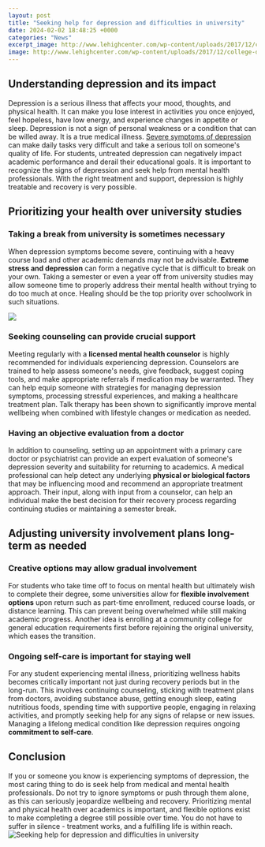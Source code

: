 ```yaml
---
layout: post
title: "Seeking help for depression and difficulties in university"
date: 2024-02-02 18:48:25 +0000
categories: "News"
excerpt_image: http://www.lehighcenter.com/wp-content/uploads/2017/12/college-depression.jpg
image: http://www.lehighcenter.com/wp-content/uploads/2017/12/college-depression.jpg
---
```


## Understanding depression and its impact
Depression is a serious illness that affects your mood, thoughts, and physical health. It can make you lose interest in activities you once enjoyed, feel hopeless, have low energy, and experience changes in appetite or sleep. Depression is not a sign of personal weakness or a condition that can be willed away. It is a true medical illness.
[Severe symptoms of depression](https://store.fi.io.vn/collection/ackman) can make daily tasks very difficult and take a serious toll on someone's quality of life. For students, untreated depression can negatively impact academic performance and derail their educational goals. It is important to recognize the signs of depression and seek help from mental health professionals. With the right treatment and support, depression is highly treatable and recovery is very possible.
## Prioritizing your health over university studies
### Taking a break from university is sometimes necessary
When depression symptoms become severe, continuing with a heavy course load and other academic demands may not be advisable. **Extreme stress and depression** can form a negative cycle that is difficult to break on your own. Taking a semester or even a year off from university studies may allow someone time to properly address their mental health without trying to do too much at once. Healing should be the top priority over schoolwork in such situations.

![](https://www.commandeducation.com/wp-content/uploads/2021/04/image2.png)
### Seeking counseling can provide crucial support 
Meeting regularly with a **licensed mental health counselor** is highly recommended for individuals experiencing depression. Counselors are trained to help assess someone's needs, give feedback, suggest coping tools, and make appropriate referrals if medication may be warranted. They can help equip someone with strategies for managing depression symptoms, processing stressful experiences, and making a healthcare treatment plan. Talk therapy has been shown to significantly improve mental wellbeing when combined with lifestyle changes or medication as needed.
### Having an objective evaluation from a doctor
In addition to counseling, setting up an appointment with a primary care doctor or psychiatrist can provide an expert evaluation of someone's depression severity and suitability for returning to academics. A medical professional can help detect any underlying **physical or biological factors** that may be influencing mood and recommend an appropriate treatment approach. Their input, along with input from a counselor, can help an individual make the best decision for their recovery process regarding continuing studies or maintaining a semester break.
## Adjusting university involvement plans long-term as needed 
### Creative options may allow gradual involvement 
For students who take time off to focus on mental health but ultimately wish to complete their degree, some universities allow for **flexible involvement options** upon return such as part-time enrollment, reduced course loads, or distance learning. This can prevent being overwhelmed while still making academic progress. Another idea is enrolling at a community college for general education requirements first before rejoining the original university, which eases the transition.
### Ongoing self-care is important for staying well 
For any student experiencing mental illness, prioritizing wellness habits becomes critically important not just during recovery periods but in the long-run. This involves continuing counseling, sticking with treatment plans from doctors, avoiding substance abuse, getting enough sleep, eating nutritious foods, spending time with supportive people, engaging in relaxing activities, and promptly seeking help for any signs of relapse or new issues. Managing a lifelong medical condition like depression requires ongoing **commitment to self-care**. 
## Conclusion
If you or someone you know is experiencing symptoms of depression, the most caring thing to do is seek help from medical and mental health professionals. Do not try to ignore symptoms or push through them alone, as this can seriously jeopardize wellbeing and recovery. Prioritizing mental and physical health over academics is important, and flexible options exist to make completing a degree still possible over time. You do not have to suffer in silence - treatment works, and a fulfilling life is within reach.
![Seeking help for depression and difficulties in university](http://www.lehighcenter.com/wp-content/uploads/2017/12/college-depression.jpg)